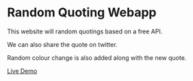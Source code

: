 # Random Quoting Webapp

This website will random quotings based on a free API. 

We can also share the quote on twitter. 

Random colour change is also added along with the new quote.
 
[Live Demo](https://codepen.io/sankalpdayal5/pen/RyVYeZ)
